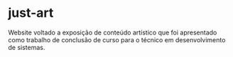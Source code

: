 # just-art
Website voltado a exposição de conteúdo artístico que foi apresentado como trabalho de conclusão de curso para o técnico em desenvolvimento de sistemas.
